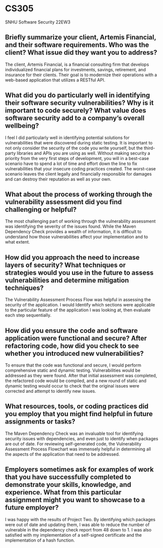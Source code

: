 # CS305
SNHU Software Security 22EW3

## Briefly summarize your client, Artemis Financial, and their software requirements. Who was the client? What issue did they want you to address?

The client, Artemis Financial, is a financial consulting firm that develops individualized financial plans for investments, savings, retirement, and insurance for their clients. Their goal is to modernize their operations with a web-based application that utilizes a RESTful API.

## What did you do particularly well in identifying their software security vulnerabilities? Why is it important to code securely? What value does software security add to a company’s overall wellbeing?

I feel I did particularly well in identifying potential solutions for vulnerabilities that were discovered during static testing. It is important to not only consider the security of the code you write yourself, but the third-party libraries and APIs you are using as well. Without making security a priority from the very first steps of development, you will in a best-case scenario have to spend a lot of time and effort down the line to fix vulnerabilities that your insecure coding practices created. The worst-case scenario leaves the client legally and financially responsible for damages and can destroy their reputation as well as your own.

## What about the process of working through the vulnerability assessment did you find challenging or helpful?

The most challenging part of working through the vulnerability assessment was identifying the severity of the issues found. While the Maven Dependency Check provides a wealth of information, it is difficult to understand how those vulnerabilities affect your implementation and to what extent. 

## How did you approach the need to increase layers of security? What techniques or strategies would you use in the future to assess vulnerabilities and determine mitigation techniques?

The Vulnerability Assessment Process Flow was helpful in assessing the security of the application. I would Identify which sections were applicable to the particular feature of the application I was looking at, then evaluate each step sequentially. 

## How did you ensure the code and software application were functional and secure? After refactoring code, how did you check to see whether you introduced new vulnerabilities?

To ensure that the code was functional and secure, I would perform comprehensive static and dynamic testing. Vulnerabilities would be addressed as they were found. After that initial assessment was completed, the refactored code would be compiled, and a new round of static and dynamic testing would occur to check that the original issues were corrected and attempt to identify new issues.

## What resources, tools, or coding practices did you employ that you might find helpful in future assignments or tasks?

The Maven Dependency Check was an invaluable tool for identifying security issues with dependencies, and even just to identify when packages are out of date. For reviewing self-generated code, the Vulnerability Assessment Process Flowchart was immensely helpful in determining all the aspects of the application that need to be addressed.

## Employers sometimes ask for examples of work that you have successfully completed to demonstrate your skills, knowledge, and experience. What from this particular assignment might you want to showcase to a future employer?

I was happy with the results of Project Two. By identifying which packages were out of date and updating them, I was able to reduce the number of vulnerable in the dependency check report from 48 down to 1. I was also satisfied with my implementation of a self-signed certificate and the implementation of a hash function.
